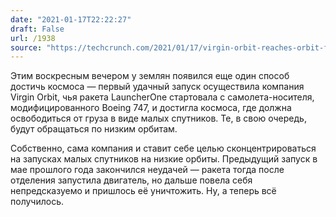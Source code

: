 ```yaml
---
date: "2021-01-17T22:22:27"
draft: False
url: /1938
source: "https://techcrunch.com/2021/01/17/virgin-orbit-reaches-orbit-for-the-first-time/?tpcc=ECTW2020"
---
```


Этим воскресным вечером у землян появился еще один способ достичь космоса — первый удачный запуск осуществила компания Virgin Orbit, чья ракета LauncherOne стартовала с самолета-носителя, модифицированного Boeing 747, и достигла космоса, где должна освободиться от груза в виде малых спутников. Те, в свою очередь, будут обращаться по низким орбитам.

Собственно, сама компания и ставит себе целью сконцентрироваться на запусках малых спутников на низкие орбиты. Предыдущий запуск в мае прошлого года закончился неудачей — ракета тогда после отделения запустила двигатель, но дальше повела себя непредсказуемо и пришлось её уничтожить. Ну, а теперь всё получилось.
